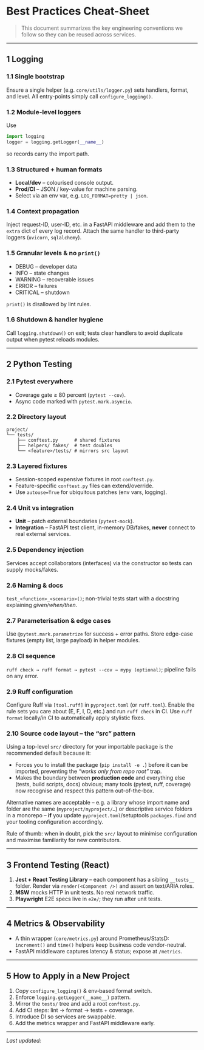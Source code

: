 # Best Practices Cheat-Sheet

> This document summarizes the key engineering conventions we follow so they can be reused across services.

---

## 1  Logging

### 1.1  Single bootstrap
Ensure a single helper (e.g. `core/utils/logger.py`) sets handlers, format, and level. All entry-points simply call `configure_logging()`.

### 1.2  Module-level loggers
Use
```python
import logging
logger = logging.getLogger(__name__)
```
so records carry the import path.

### 1.3  Structured + human formats
* **Local/dev** – colourised console output.
* **Prod/CI** – JSON / key-value for machine parsing.
* Select via an env var, e.g. `LOG_FORMAT=pretty | json`.

### 1.4  Context propagation
Inject request-ID, user-ID, etc. in a FastAPI middleware and add them to the `extra` dict of every log record. Attach the same handler to third-party loggers (`uvicorn`, `sqlalchemy`).

### 1.5  Granular levels & no `print()`
* DEBUG – developer data
* INFO  – state changes
* WARNING – recoverable issues
* ERROR – failures
* CRITICAL – shutdown

`print()` is disallowed by lint rules.

### 1.6  Shutdown & handler hygiene
Call `logging.shutdown()` on exit; tests clear handlers to avoid duplicate output when pytest reloads modules.

---

## 2  Python Testing

### 2.1  Pytest everywhere
* Coverage gate ≥ 80 percent (`pytest --cov`).
* Async code marked with `pytest.mark.asyncio`.

### 2.2  Directory layout
```
project/
└── tests/
    ├── conftest.py      # shared fixtures
    ├── helpers/ fakes/  # test doubles
    └── <feature>/tests/ # mirrors src layout
```

### 2.3  Layered fixtures
* Session-scoped expensive fixtures in root `conftest.py`.
* Feature-specific `conftest.py` files can extend/override.
* Use `autouse=True` for ubiquitous patches (env vars, logging).

### 2.4  Unit vs integration
* **Unit** – patch external boundaries (`pytest-mock`).
* **Integration** – FastAPI test client, in-memory DB/fakes, **never** connect to real external services.

### 2.5  Dependency injection
Services accept collaborators (interfaces) via the constructor so tests can supply mocks/fakes.

### 2.6  Naming & docs
`test_<function>_<scenario>()`; non-trivial tests start with a docstring explaining *given/when/then*.

### 2.7  Parameterisation & edge cases
Use `@pytest.mark.parametrize` for success + error paths. Store edge-case fixtures (empty list, large payload) in helper modules.

### 2.8  CI sequence
`ruff check → ruff format → pytest --cov → mypy (optional)`; pipeline fails on any error.

### 2.9  Ruff configuration
Configure Ruff via `[tool.ruff]` in `pyproject.toml` (or `ruff.toml`).
Enable the rule sets you care about (E, F, I, D, etc.) and run
`ruff check` in CI. Use `ruff format` locally/in CI to automatically
apply stylistic fixes.

### 2.10  Source code layout – the “src” pattern
Using a top-level `src/` directory for your importable package is the recommended default because it:
* Forces you to install the package (`pip install -e .`) before it can be imported, preventing the *“works only from repo root”* trap.
* Makes the boundary between **production code** and everything else (tests, build scripts, docs) obvious; many tools (pytest, ruff, coverage) now recognise and respect this pattern out-of-the-box.

Alternative names are acceptable – e.g. a library whose import name and folder are the same (`myproject/myproject/…`) or descriptive service folders in a monorepo – **if** you update `pyproject.toml`/setuptools `packages.find` and your tooling configuration accordingly.

Rule of thumb: when in doubt, pick the `src/` layout to minimise configuration and maximise familiarity for new contributors.

---

## 3  Frontend Testing (React)

1. **Jest + React Testing Library** – each component has a sibling `__tests__` folder. Render via `render(<Component />)` and assert on text/ARIA roles.
2. **MSW** mocks HTTP in unit tests. No real network traffic.
3. **Playwright** E2E specs live in `e2e/`; they run after unit tests.

---

## 4  Metrics & Observability

* A thin wrapper (`core/metrics.py`) around Prometheus/StatsD: `increment()` and `time()` helpers keep business code vendor-neutral.
* FastAPI middleware captures latency & status; expose at `/metrics`.

---

## 5  How to Apply in a New Project

1. Copy `configure_logging()` & env‐based format switch.
2. Enforce `logging.getLogger(__name__)` pattern.
3. Mirror the `tests/` tree and add a root `conftest.py`.
4. Add CI steps: lint → format → tests + coverage.
5. Introduce DI so services are swappable.
6. Add the metrics wrapper and FastAPI middleware early.

---

*Last updated: <!-- YYYY-MM-DD -->*
